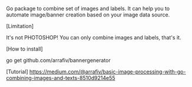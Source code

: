 Go package to combine set of images and labels. It can help you to automate image/banner creation based on your image data source.

[Limitation]

It's not PHOTOSHOP! You can only combine images and labels, that's it.

[How to install]

go get github.com/arrafiv/bannergenerator

[Tutorial]
https://medium.com/@arrafiv/basic-image-processing-with-go-combining-images-and-texts-8510d9214e55
